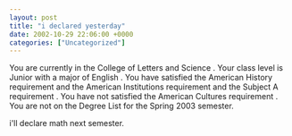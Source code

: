 ```yaml
---
layout: post
title: "i declared yesterday"
date: 2002-10-29 22:06:00 +0000
categories: ["Uncategorized"]
---
```


You are currently in the College of Letters and Science .  Your class level is Junior with a major of English .  You have satisfied the American History requirement and the American Institutions requirement and the Subject A requirement . You have not satisfied the American Cultures requirement .  You are not on the Degree List for the Spring 2003 semester.

i'll declare math next semester.